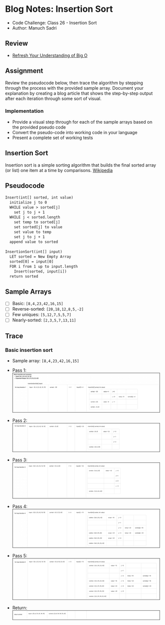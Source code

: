 # Blog Notes: Insertion Sort

- Code Challenge: Class 26 - Insertion Sort
- Author: Manuch Sadri

## Review

- [Refresh Your Understanding of Big O](https://www.youtube.com/watch?v=waPQP2TDOGE)

## Assignment

Review the pseudocode below, then trace the algorithm by stepping through the process with the provided sample array. Document your explanation by creating a blog article that shows the step-by-step output after each iteration through some sort of visual.

### Implementation

- Provide a visual step through for each of the sample arrays based on the provided pseudo code
- Convert the pseudo-code into working code in your language
- Present a complete set of working tests

## Insertion Sort

Insertion sort is a simple sorting algorithm that builds the final sorted array (or list) one item at a time by comparisons. [Wikipedia](https://en.wikipedia.org/wiki/Insertion_sort)

## Pseudocode

```pseudo
Insert(int[] sorted, int value)
  initialize j to 0
  WHILE value > sorted[j]
    set j to j + 1
  WHILE j < sorted.length
    set temp to sorted[j]
    set sorted[j] to value
    set value to temp
    set j to j + 1
  append value to sorted

InsertionSort(int[] input)
  LET sorted = New Empty Array
  sorted[0] = input[0]
  FOR i from 1 up to input.length
    Insert(sorted, input[i])
  return sorted
```

## Sample Arrays

- [ ] Basic: `[8,4,23,42,16,15]`
- [ ] Reverse-sorted: `[20,18,12,8,5,-2]`
- [ ] Few uniques: `[5,12,7,5,5,7]`
- [ ] Nearly-sorted: `[2,3,5,7,13,11]`

## Trace

### Basic insertion sort

- Sample array: `[8,4,23,42,16,15]`

- Pass 1:
![](cc26_insert_sort_01.png)

- Pass 2:
![](cc26_insert_sort_02.png)

- Pass 3:
![](cc26_insert_sort_03.png)

- Pass 4:
![](cc26_insert_sort_04.png)

- Pass 5:
![](cc26_insert_sort_05.png)

- Return:
![](cc26_insert_sort_06.png)
